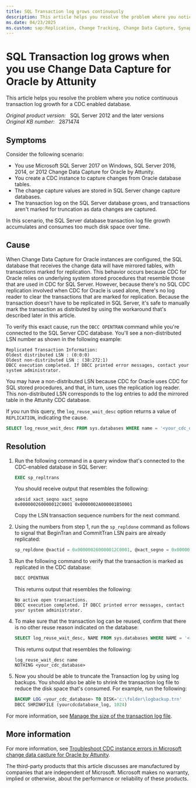 ```yaml
---
title: SQL Transaction log grows continuously
description: This article helps you resolve the problem where you notice continuous transaction log growth for a CDC enabled database.
ms.date: 04/23/2025
ms.custom: sap:Replication, Change Tracking, Change Data Capture, Synapse Link
---
```

# SQL Transaction log grows when you use Change Data Capture for Oracle by Attunity

This article helps you resolve the problem where you notice continuous transaction log growth for a CDC enabled database.

_Original product version:_ &nbsp; SQL Server 2012 and the later versions  
_Original KB number:_ &nbsp; 2871474

## Symptoms

Consider the following scenario:

- You use Microsoft SQL Server 2017 on Windows, SQL Server 2016, 2014, or 2012 Change Data Capture for Oracle by Attunity.
- You create a CDC instance to capture changes from Oracle database tables.
- The change capture values are stored in SQL Server change capture databases.
- The transaction log on the SQL Server database grows, and transactions aren't marked for truncation as data changes are captured.

In this scenario, the SQL Server database transaction log file growth accumulates and consumes too much disk space over time.

## Cause

When Change Data Capture for Oracle instances are configured, the SQL database that receives the change data will have mirrored tables, with transactions marked for replication. This behavior occurs because CDC for Oracle relies on underlying system stored procedures that resemble those that are used in CDC for SQL Server. However, because there's no SQL CDC replication involved when CDC for Oracle is used alone, there's no log reader to clear the transactions that are marked for replication. Because the transaction doesn't have to be replicated in SQL Server, it's safe to manually mark the transaction as distributed by using the workaround that's described later in this article.

To verify this exact cause, run the `DBCC OPENTRAN` command while you're connected to the SQL Server CDC database. You'll see a non-distributed LSN number as shown in the following example:

```console
Replicated Transaction Information:
Oldest distributed LSN : (0:0:0)
Oldest non-distributed LSN : (38:272:1)
DBCC execution completed. If DBCC printed error messages, contact your system administrator.
```

You may have a non-distributed LSN because CDC for Oracle uses CDC for SQL stored procedures, and that, in turn, uses the replication log reader. This non-distributed LSN corresponds to the log entries to add the mirrored table in the Attunity CDC database.

If you run this query, the `log_reuse_wait_desc` option returns a value of `REPLICATION`, indicating the cause.

```sql
SELECT log_reuse_wait_desc FROM sys.databases WHERE name = '<your_cdc_database>'
```

## Resolution

1. Run the following command in a query window that's connected to the CDC-enabled database in SQL Server:

    ```sql
    EXEC sp_repltrans
    ```

    You should receive output that resembles the following:

    ```output
    xdesid xact_seqno xact_seqno
    0x000000260000012C0001 0x0000002A000001B50001
    ```

    Copy the LSN transaction sequence numbers for the next command.
2. Using the numbers from step 1, run the `sp_repldone` command as follows to signal that BeginTran and CommitTran LSN pairs are already replicated:

    ```sql
    sp_repldone @xactid = 0x000000260000012C0001, @xact_segno = 0x0000002A000001B50001
    ```

3. Run the following command to verify that the transaction is marked as replicated in the CDC database:

    ```sql
    DBCC OPENTRAN
    ```

    This returns output that resembles the following:

    ```output
    No active open transactions.
    DBCC execution completed. If DBCC printed error messages, contact your system administrator.
    ```

4. To make sure that the transaction log can be reused, confirm that there is no other reuse reason indicated on the database:
  
    ```sql
    SELECT log_reuse_wait_desc, NAME FROM sys.databases WHERE NAME = '<your_cdc_database>'
    ```

    This returns output that resembles the following:

    ```output
    log_reuse_wait_desc name
    NOTHING <your_cdc_database>
    ```

5. Now you should be able to truncate the Transaction log by using log backups. You should also be able to shrink the transaction log file to reduce the disk space that's consumed. For example, run the following:

    ```sql
    BACKUP LOG <your_cdc_database> TO DISK='c:\folder\logbackup.trn'
    DBCC SHRINKFILE (yourcdcdatabase_log, 1024)
    ```

For more information, see [Manage the size of the transaction log file](/previous-versions/sql/sql-server-2012/ms365418(v=sql.110)).

## More information

For more information, see
[Troubleshoot CDC instance errors in Microsoft change data capture for Oracle by Attunity](https://social.technet.microsoft.com/wiki/contents/articles/7642.troubleshoot-cdc-instance-errors-in-microsoft-change-data-capture-for-oracle-by-attunity.aspx).

The third-party products that this article discusses are manufactured by companies that are independent of Microsoft. Microsoft makes no warranty, implied or otherwise, about the performance or reliability of these products.
